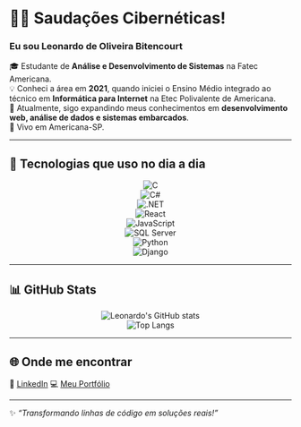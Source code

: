 # 👨‍💻 Saudações Cibernéticas!  

### Eu sou **Leonardo de Oliveira Bitencourt**  

🎓 Estudante de **Análise e Desenvolvimento de Sistemas** na Fatec Americana.  
💡 Conheci a área em **2021**, quando iniciei o Ensino Médio integrado ao técnico em **Informática para Internet** na Etec Polivalente de Americana.  
🚀 Atualmente, sigo expandindo meus conhecimentos em **desenvolvimento web, análise de dados e sistemas embarcados**.  
📍 Vivo em Americana-SP.

---

## 🚀 Tecnologias que uso no dia a dia  

<div align="center">
  
![C](https://img.shields.io/badge/C-27338e?style=for-the-badge&logo=c&logoColor=white)  
![C#](https://img.shields.io/badge/C%23-68217A?style=for-the-badge&logo=c-sharp&logoColor=white)  
![.NET](https://img.shields.io/badge/.NET-5C2D91?style=for-the-badge&logo=dotnet&logoColor=white)  
![React](https://img.shields.io/badge/React-20232A?style=for-the-badge&logo=react&logoColor=61DAFB)  
![JavaScript](https://img.shields.io/badge/JavaScript-F7E017?style=for-the-badge&logo=javascript&logoColor=black)  
![SQL Server](https://img.shields.io/badge/SQL%20Server-CC2927?style=for-the-badge&logo=microsoft-sql-server&logoColor=white)  
![Python](https://img.shields.io/badge/Python-3776AB?style=for-the-badge&logo=python&logoColor=white)  
![Django](https://img.shields.io/badge/Django-092E20?style=for-the-badge&logo=django&logoColor=white)  

</div>

---

## 📊 GitHub Stats  

<div align="center">
  
![Leonardo's GitHub stats](https://github-readme-stats.vercel.app/api?username=LeonardoBiten084&show_icons=true&theme=tokyonight)  
![Top Langs](https://github-readme-stats.vercel.app/api/top-langs/?username=LeonardoBiten084&layout=compact&theme=tokyonight)  

</div>

---

## 🌐 Onde me encontrar  

🔗 [LinkedIn](www.linkedin.com/in/leonardo-bitencourt-9020b9347)
💻 [Meu Portfólio](https://github.com/LeonardoBiten084)  

---
✨ *“Transformando linhas de código em soluções reais!”*  
